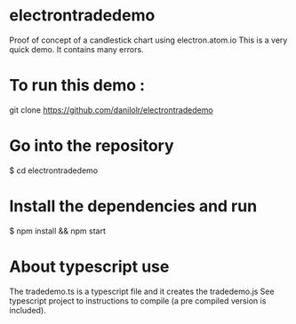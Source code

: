 # electrontradedemo
Proof of concept of a candlestick chart using electron.atom.io
This is a very quick demo. It contains many errors.

# To run this demo :

git clone https://github.com/danilolr/electrontradedemo

# Go into the repository
$ cd electrontradedemo

# Install the dependencies and run
$ npm install && npm start

# About typescript use

The tradedemo.ts is a typescript file and it creates the tradedemo.js
See typescript project to instructions to compile (a pre compiled version is included).